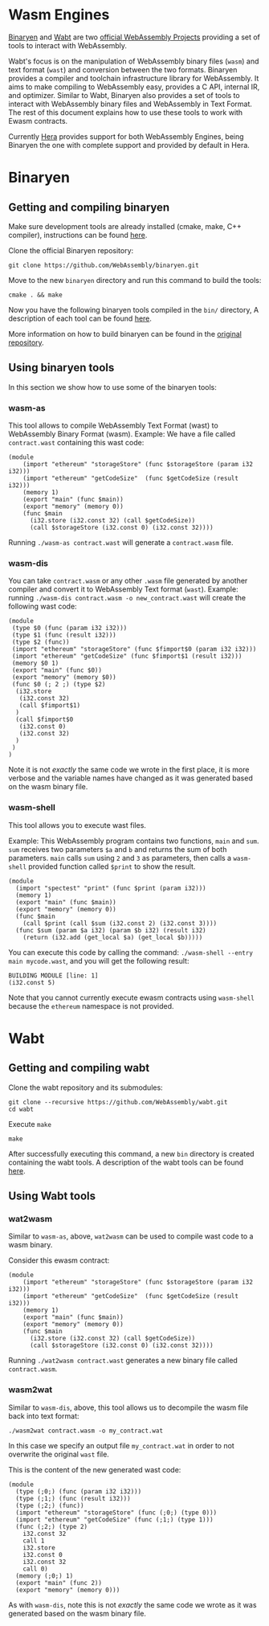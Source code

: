 # Wasm Engines

[Binaryen](https://github.com/WebAssembly/binaryen.git) and
[Wabt](https://github.com/WebAssembly/wabt.git) are two [official WebAssembly
Projects](https://github.com/WebAssembly/) providing a set of tools to interact
with WebAssembly.

Wabt's focus is on the manipulation of WebAssembly binary files (`wasm`) and
text format (`wast`) and conversion between the two formats. Binaryen provides a
compiler and toolchain infrastructure library for WebAssembly. It aims to make
compiling to WebAssembly easy, provides a C API, internal IR, and optimizer.
Similar to Wabt, Binaryen also provides a set of tools to interact with
WebAssembly binary files and WebAssembly in Text Format. The rest of this
document explains how to use these tools to work with Ewasm contracts.

Currently [Hera](https://github.com/ewasm/hera) provides support for both
WebAssembly Engines, being Binaryen the one with complete support and provided
by default in Hera.

# Binaryen

## Getting and compiling binaryen

Make sure development tools are already installed (cmake, make, C++ compiler),
instructions can be found [here](./README.md#manual-configuration).

Clone the official Binaryen repository:

```
git clone https://github.com/WebAssembly/binaryen.git
```

Move to the new `binaryen` directory and run this command to build the tools:

```
cmake . && make
```

Now you have the following binaryen tools compiled in the `bin/` directory, A
description of each tool can be found
[here](https://github.com/WebAssembly/binaryen#tools).

More information on how to build binaryen can be found in the [original repository](https://github.com/WebAssembly/binaryen#building).

## Using binaryen tools

In this section we show how to use some of the binaryen tools:

### wasm-as

This tool allows to compile WebAssembly Text Format (wast) to
WebAssembly Binary Format (wasm).  Example: We have a file called
`contract.wast` containing this wast code:

```wast
(module
    (import "ethereum" "storageStore" (func $storageStore (param i32 i32)))
    (import "ethereum" "getCodeSize"  (func $getCodeSize (result i32)))
    (memory 1)
    (export "main" (func $main))
    (export "memory" (memory 0))
    (func $main
      (i32.store (i32.const 32) (call $getCodeSize))
      (call $storageStore (i32.const 0) (i32.const 32))))
```

Running `./wasm-as contract.wast` will generate a `contract.wasm` file.

### wasm-dis

You can take `contract.wasm` or any other `.wasm` file generated by another
compiler and convert it to WebAssembly Text format (`wast`).  Example: running
`./wasm-dis contract.wasm -o new_contract.wast` will create the following wast
code:

```wast
(module
 (type $0 (func (param i32 i32)))
 (type $1 (func (result i32)))
 (type $2 (func))
 (import "ethereum" "storageStore" (func $fimport$0 (param i32 i32)))
 (import "ethereum" "getCodeSize" (func $fimport$1 (result i32)))
 (memory $0 1)
 (export "main" (func $0))
 (export "memory" (memory $0))
 (func $0 (; 2 ;) (type $2)
  (i32.store
   (i32.const 32)
   (call $fimport$1)
  )
  (call $fimport$0
   (i32.const 0)
   (i32.const 32)
  )
 )
)
```

Note it is not _exactly_ the same code we wrote in the first place, it is more
verbose and the variable names have changed as it was generated based on the wasm binary file.

### wasm-shell

This tool allows you to execute wast files.

Example: This WebAssembly program contains two functions, `main` and `sum`.
`sum` receives two parameters `$a` and `b` and returns the sum of both
parameters. `main` calls `sum` using `2` and `3` as parameters, then calls a
`wasm-shell` provided function called `$print` to show the result.

```wast
(module
  (import "spectest" "print" (func $print (param i32)))
  (memory 1)
  (export "main" (func $main))
  (export "memory" (memory 0))
  (func $main
    (call $print (call $sum (i32.const 2) (i32.const 3))))
  (func $sum (param $a i32) (param $b i32) (result i32)
    (return (i32.add (get_local $a) (get_local $b)))))
```

You can execute this code by calling the command: `./wasm-shell --entry main
mycode.wast`, and you will get the following result:

```
BUILDING MODULE [line: 1]
(i32.const 5)
```

Note that you cannot currently execute ewasm contracts using `wasm-shell` because the
`ethereum` namespace is not provided.

# Wabt

## Getting and compiling wabt

Clone the wabt repository and its submodules:

```
git clone --recursive https://github.com/WebAssembly/wabt.git
cd wabt
```

Execute `make`

```
make
```

After successfully executing this command, a new `bin` directory is created
containing the wabt tools. A description of the wabt tools can be found [here](https://github.com/WebAssembly/wabt#wabt-the-webassembly-binary-toolkit).

## Using Wabt tools

### wat2wasm

Similar to `wasm-as`, above, `wat2wasm` can be used to compile wast code to a wasm binary.

Consider this ewasm contract:

```wast
(module
    (import "ethereum" "storageStore" (func $storageStore (param i32 i32)))
    (import "ethereum" "getCodeSize"  (func $getCodeSize (result i32)))
    (memory 1)
    (export "main" (func $main))
    (export "memory" (memory 0))
    (func $main
      (i32.store (i32.const 32) (call $getCodeSize))
      (call $storageStore (i32.const 0) (i32.const 32))))
```

Running `./wat2wasm contract.wast` generates a new binary file called `contract.wasm`.

### wasm2wat

Similar to `wasm-dis`, above, this tool allows us to decompile the wasm file back into text format:

```
./wasm2wat contract.wasm -o my_contract.wat
```

In this case we specify an output file `my_contract.wat` in order to not
overwrite the original `wast` file.

This is the content of the new generated wast code:

```wast
(module
  (type (;0;) (func (param i32 i32)))
  (type (;1;) (func (result i32)))
  (type (;2;) (func))
  (import "ethereum" "storageStore" (func (;0;) (type 0)))
  (import "ethereum" "getCodeSize" (func (;1;) (type 1)))
  (func (;2;) (type 2)
    i32.const 32
    call 1
    i32.store
    i32.const 0
    i32.const 32
    call 0)
  (memory (;0;) 1)
  (export "main" (func 2))
  (export "memory" (memory 0)))
```

As with `wasm-dis`, note this is not _exactly_ the same code we wrote as it was generated based on the wasm binary file.
